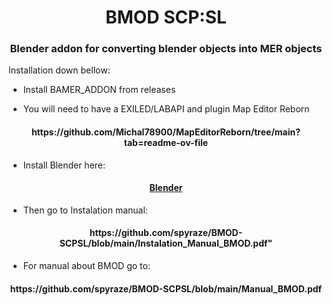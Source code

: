 <h1 align="center">BMOD SCP:SL </h1>


<h3 align="center"> Blender addon for converting blender objects into MER objects</h3>
<a href="https://discord.gg/wn8h8Dvx">
     <alt="Report bug on Discord">
</a>    

Installation down bellow:

- Install BAMER_ADDON from releases

- You will need to have a EXILED/LABAPI and plugin Map Editor Reborn

 <h4 align="center">        https://github.com/Michal78900/MapEditorReborn/tree/main?tab=readme-ov-file </h4>


- Install Blender here:

 <h4 align="center"><a   href="https://www.blender.org/download">Blender</a> </h4>

      
- Then go to Instalation manual:

 <h4 align="center"> https://github.com/spyraze/BMOD-SCPSL/blob/main/Instalation_Manual_BMOD.pdf" </h4>

- For manual about BMOD go to:

<h4 align="center"> https://github.com/spyraze/BMOD-SCPSL/blob/main/Manual_BMOD.pdf </h4>





